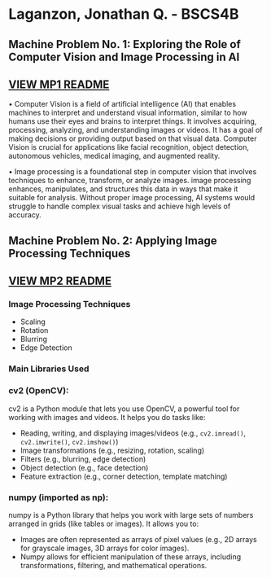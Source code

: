 
# Laganzon, Jonathan Q. - BSCS4B
## Machine Problem No. 1: Exploring the Role of Computer Vision and Image Processing in AI

## [VIEW MP1 README](https://github.com/laganzonj/CSST106-CS4B/blob/305b26da05fafe38f202760bb481c97b1a43a430/4B-LAGANZON-MP1/README.md)

 • Computer Vision is a field of artificial intelligence (AI) that enables machines to interpret and understand visual information, similar to how humans use their eyes and brains to interpret things. It involves acquiring, processing, analyzing, and understanding images or videos. It has a goal of making decisions or providing output based on that visual data. Computer Vision is crucial for applications like facial recognition, object detection, autonomous vehicles, medical imaging, and augmented reality.

 • Image processing is a foundational step in computer vision that involves techniques to enhance, transform, or analyze images. image processing enhances, manipulates, and structures this data in ways that make it suitable for analysis. Without proper image processing, AI systems would struggle to handle complex visual tasks and achieve high levels of accuracy.



## Machine Problem No. 2: Applying Image Processing Techniques

## [VIEW MP2 README](https://github.com/laganzonj/CSST106-CS4B/blob/03c043a9da8b67dd630dbdf4a2699bdcf655b75d/4B-LAGANZON-MP2/README.md)

### Image Processing Techniques

- Scaling
- Rotation
- Blurring
- Edge Detection


### Main Libraries Used

### cv2 (OpenCV):

cv2 is a Python module that lets you use OpenCV, a powerful tool for working with images and videos. It helps you do tasks like:

- Reading, writing, and displaying images/videos (e.g., `cv2.imread()`, `cv2.imwrite()`, `cv2.imshow()`)
- Image transformations (e.g., resizing, rotation, scaling)
- Filters (e.g., blurring, edge detection)
- Object detection (e.g., face detection)
- Feature extraction (e.g., corner detection, template matching)



### numpy (imported as np):

numpy is a Python library that helps you work with large sets of numbers arranged in grids (like tables or images). It allows you to:

- Images are often represented as arrays of pixel values (e.g., 2D arrays for grayscale images, 3D arrays for color images).
- Numpy allows for efficient manipulation of these arrays, including transformations, filtering, and mathematical operations.
